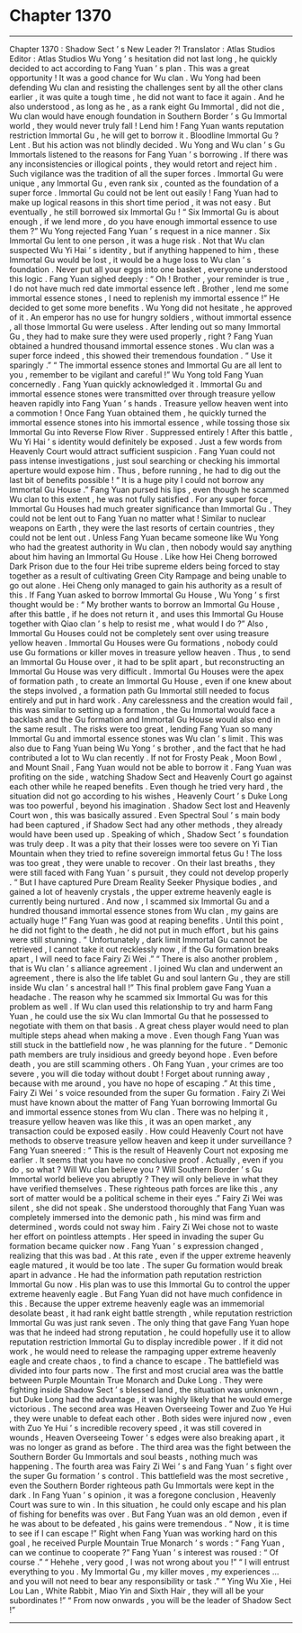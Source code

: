 
# Chapter 1370


---

Chapter 1370 : Shadow Sect ’ s New Leader ?!
Translator :
Atlas Studios
Editor :
Atlas Studios
Wu Yong ’ s hesitation did not last long , he quickly decided to act according to Fang Yuan ’ s plan .
This was a great opportunity !
It was a good chance for Wu clan .
Wu Yong had been defending Wu clan and resisting the challenges sent by all the other clans earlier , it was quite a tough time , he did not want to face it again .
And he also understood , as long as he , as a rank eight Gu Immortal , did not die , Wu clan would have enough foundation in Southern Border ’ s Gu Immortal world , they would never truly fall !
Lend him !
Fang Yuan wants reputation restriction Immortal Gu , he will get to borrow it .
Bloodline Immortal Gu ?
Lent .
But his action was not blindly decided .
Wu Yong and Wu clan ’ s Gu Immortals listened to the reasons for Fang Yuan ’ s borrowing . If there was any inconsistencies or illogical points , they would retort and reject him .
Such vigilance was the tradition of all the super forces .
Immortal Gu were unique , any Immortal Gu , even rank six , counted as the foundation of a super force .
Immortal Gu could not be lent out easily !
Fang Yuan had to make up logical reasons in this short time period , it was not easy .
But eventually , he still borrowed six Immortal Gu !
“ Six Immortal Gu is about enough , if we lend more , do you have enough immortal essence to use them ?” Wu Yong rejected Fang Yuan ’ s request in a nice manner .
Six Immortal Gu lent to one person , it was a huge risk .
Not that Wu clan suspected Wu Yi Hai ’ s identity , but if anything happened to him , these Immortal Gu would be lost , it would be a huge loss to Wu clan ’ s foundation .
Never put all your eggs into one basket , everyone understood this logic .
Fang Yuan sighed deeply : “ Oh ! Brother , your reminder is true , I do not have much red date immortal essence left . Brother , lend me some immortal essence stones , I need to replenish my immortal essence !”
He decided to get some more benefits .
Wu Yong did not hesitate , he approved of it . An emperor has no use for hungry soldiers , without immortal essence , all those Immortal Gu were useless . After lending out so many Immortal Gu , they had to make sure they were used properly , right ?
Fang Yuan obtained a hundred thousand immortal essence stones .
Wu clan was a super force indeed , this showed their tremendous foundation .
“ Use it sparingly .”
“ The immortal essence stones and Immortal Gu are all lent to you , remember to be vigilant and careful !”
Wu Yong told Fang Yuan concernedly .
Fang Yuan quickly acknowledged it .
Immortal Gu and immortal essence stones were transmitted over through treasure yellow heaven rapidly into Fang Yuan ’ s hands .
Treasure yellow heaven went into a commotion !
Once Fang Yuan obtained them , he quickly turned the immortal essence stones into his immortal essence , while tossing those six Immortal Gu into Reverse Flow River .
Suppressed entirely !
After this battle , Wu Yi Hai ’ s identity would definitely be exposed .
Just a few words from Heavenly Court would attract sufficient suspicion . Fang Yuan could not pass intense investigations , just soul searching or checking his immortal aperture would expose him .
Thus , before running , he had to dig out the last bit of benefits possible !
“ It is a huge pity I could not borrow any Immortal Gu House .” Fang Yuan pursed his lips , even though he scammed Wu clan to this extent , he was not fully satisfied .
For any super force , Immortal Gu Houses had much greater significance than Immortal Gu .
They could not be lent out to Fang Yuan no matter what !
Similar to nuclear weapons on Earth , they were the last resorts of certain countries , they could not be lent out .
Unless Fang Yuan became someone like Wu Yong who had the greatest authority in Wu clan , then nobody would say anything about him having an Immortal Gu House .
Like how Hei Cheng borrowed Dark Prison due to the four Hei tribe supreme elders being forced to stay together as a result of cultivating Green City Rampage and being unable to go out alone . Hei Cheng only managed to gain his authority as a result of this .
If Fang Yuan asked to borrow Immortal Gu House , Wu Yong ’ s first thought would be : “ My brother wants to borrow an Immortal Gu House , after this battle , if he does not return it , and uses this Immortal Gu House together with Qiao clan ’ s help to resist me , what would I do ?”
Also , Immortal Gu Houses could not be completely sent over using treasure yellow heaven .
Immortal Gu Houses were Gu formations , nobody could use Gu formations or killer moves in treasure yellow heaven .
Thus , to send an Immortal Gu House over , it had to be split apart , but reconstructing an Immortal Gu House was very difficult .
Immortal Gu Houses were the apex of formation path , to create an Immortal Gu House , even if one knew about the steps involved , a formation path Gu Immortal still needed to focus entirely and put in hard work .
Any carelessness and the creation would fail , this was similar to setting up a formation , the Gu Immortal would face a backlash and the Gu formation and Immortal Gu House would also end in the same result .
The risks were too great , lending Fang Yuan so many Immortal Gu and immortal essence stones was Wu clan ’ s limit .
This was also due to Fang Yuan being Wu Yong ’ s brother , and the fact that he had contributed a lot to Wu clan recently . If not for Frosty Peak , Moon Bowl , and Mount Snail , Fang Yuan would not be able to borrow it .
Fang Yuan was profiting on the side , watching Shadow Sect and Heavenly Court go against each other while he reaped benefits .
Even though he tried very hard , the situation did not go according to his wishes , Heavenly Court ’ s Duke Long was too powerful , beyond his imagination .
Shadow Sect lost and Heavenly Court won , this was basically assured .
Even Spectral Soul ’ s main body had been captured , if Shadow Sect had any other methods , they already would have been used up .
Speaking of which , Shadow Sect ’ s foundation was truly deep . It was a pity that their losses were too severe on Yi Tian Mountain when they tried to refine sovereign immortal fetus Gu !
The loss was too great , they were unable to recover .
On their last breaths , they were still faced with Fang Yuan ’ s pursuit , they could not develop properly .
“ But I have captured Pure Dream Reality Seeker Physique bodies , and gained a lot of heavenly crystals , the upper extreme heavenly eagle is currently being nurtured . And now , I scammed six Immortal Gu and a hundred thousand immortal essence stones from Wu clan , my gains are actually huge !”
Fang Yuan was good at reaping benefits .
Until this point , he did not fight to the death , he did not put in much effort , but his gains were still stunning .
“ Unfortunately , dark limit Immortal Gu cannot be retrieved , I cannot take it out recklessly now , if the Gu formation breaks apart , I will need to face Fairy Zi Wei .”
“ There is also another problem , that is Wu clan ’ s alliance agreement . I joined Wu clan and underwent an agreement , there is also the life tablet Gu and soul lantern Gu , they are still inside Wu clan ’ s ancestral hall !”
This final problem gave Fang Yuan a headache .
The reason why he scammed six Immortal Gu was for this problem as well . If Wu clan used this relationship to try and harm Fang Yuan , he could use the six Wu clan Immortal Gu that he possessed to negotiate with them on that basis .
A great chess player would need to plan multiple steps ahead when making a move .
Even though Fang Yuan was still stuck in the battlefield now , he was planning for the future .
“ Demonic path members are truly insidious and greedy beyond hope . Even before death , you are still scamming others . Oh Fang Yuan , your crimes are too severe , you will die today without doubt ! Forget about running away , because with me around , you have no hope of escaping .” At this time , Fairy Zi Wei ’ s voice resounded from the super Gu formation .
Fairy Zi Wei must have known about the matter of Fang Yuan borrowing Immortal Gu and immortal essence stones from Wu clan .
There was no helping it , treasure yellow heaven was like this , it was an open market , any transaction could be exposed easily .
How could Heavenly Court not have methods to observe treasure yellow heaven and keep it under surveillance ?
Fang Yuan sneered : “ This is the result of Heavenly Court not exposing me earlier . It seems that you have no conclusive proof . Actually , even if you do , so what ? Will Wu clan believe you ? Will Southern Border ’ s Gu Immortal world believe you abruptly ? They will only believe in what they have verified themselves . These righteous path forces are like this , any sort of matter would be a political scheme in their eyes .”
Fairy Zi Wei was silent , she did not speak .
She understood thoroughly that Fang Yuan was completely immersed into the demonic path , his mind was firm and determined , words could not sway him .
Fairy Zi Wei chose not to waste her effort on pointless attempts .
Her speed in invading the super Gu formation became quicker now .
Fang Yuan ’ s expression changed , realizing that this was bad .
At this rate , even if the upper extreme heavenly eagle matured , it would be too late . The super Gu formation would break apart in advance .
He had the information path reputation restriction Immortal Gu now .
His plan was to use this Immortal Gu to control the upper extreme heavenly eagle .
But Fang Yuan did not have much confidence in this .
Because the upper extreme heavenly eagle was an immemorial desolate beast , it had rank eight battle strength , while reputation restriction Immortal Gu was just rank seven . The only thing that gave Fang Yuan hope was that he indeed had strong reputation , he could hopefully use it to allow reputation restriction Immortal Gu to display incredible power .
If it did not work , he would need to release the rampaging upper extreme heavenly eagle and create chaos , to find a chance to escape .
The battlefield was divided into four parts now .
The first and most crucial area was the battle between Purple Mountain True Monarch and Duke Long . They were fighting inside Shadow Sect ’ s blessed land , the situation was unknown , but Duke Long had the advantage , it was highly likely that he would emerge victorious .
The second area was Heaven Overseeing Tower and Zuo Ye Hui , they were unable to defeat each other . Both sides were injured now , even with Zuo Ye Hui ’ s incredible recovery speed , it was still covered in wounds , Heaven Overseeing Tower ’ s edges were also breaking apart , it was no longer as grand as before .
The third area was the fight between the Southern Border Gu Immortals and soul beasts , nothing much was happening .
The fourth area was Fairy Zi Wei ’ s and Fang Yuan ’ s fight over the super Gu formation ’ s control . This battlefield was the most secretive , even the Southern Border righteous path Gu Immortals were kept in the dark .
In Fang Yuan ’ s opinion , it was a foregone conclusion , Heavenly Court was sure to win . In this situation , he could only escape and his plan of fishing for benefits was over .
But Fang Yuan was an old demon , even if he was about to be defeated , his gains were tremendous .
“ Now , it is time to see if I can escape !”
Right when Fang Yuan was working hard on this goal , he received Purple Mountain True Monarch ’ s words : “ Fang Yuan , can we continue to cooperate ?”
Fang Yuan ’ s interest was roused : “ Of course .”
“ Hehehe , very good , I was not wrong about you !”
“ I will entrust everything to you . My Immortal Gu , my killer moves , my experiences … and you will not need to bear any responsibility or task .”
“ Ying Wu Xie , Hei Lou Lan , White Rabbit , Miao Yin and Sixth Hair , they will all be your subordinates !”
“ From now onwards , you will be the leader of Shadow Sect !”

---

